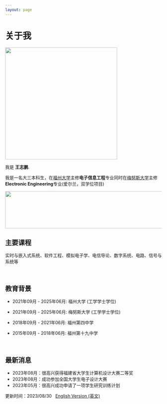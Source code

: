 ```yaml
---
layout: page
---
```



# 关于我

<img src="https://wangzhipeng2002.github.io/zpth.jpg" class="floatpic" width="360" height="360">

我是 **王志鹏**.

我是一名大三本科生，在[福州大学](https://www.fzu.edu.cn/)主修**电子信息工程**专业同时在[梅努斯大学](https://www.maynoothuniversity.ie/)主修**Electronic Engineering**专业(爱尔兰，双学位项目) 

<img src="https://wangzhipeng2002.github.io/fzu.jpg" class="floatpic" width="600" height="120">

<br>

## 主要课程

实时与嵌入式系统、软件工程、模拟电子学、电信导论、数字系统、电路、信号与系统等

<br>

## 教育背景

- 2021年09月 - 2025年06月: 福州大学 (工学学士学位)
- 2021年09月 - 2025年06月: 梅努斯大学 (工学学士学位)
- 2018年09月 - 2021年06月: 福州第四中学 
- 2015年09月 - 2018年06月: 福州第十九中学
  
  <br>

## 最新消息

- 2023年08月：很高兴获得福建省大学生计算机设计大赛二等奖
- 2023年08月：成功参加全国大学生电子设计大赛
- 2023年05月：很高兴成功申请了一项学生研究训练计划

更新时间：2023/08/30 &nbsp;  [English Version (英文)](https://wangzhipeng2002.github.io/index/)
